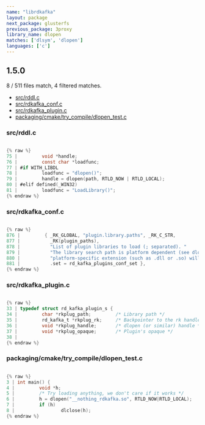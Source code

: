 ```yaml
---
name: "librdkafka"
layout: package
next_package: glusterfs
previous_package: 3proxy
library_name: dlopen
matches: ['dlsym', 'dlopen']
languages: ['c']
---
```

## 1.5.0
8 / 511 files match, 4 filtered matches.

 - [src/rddl.c](#srcrddlc)
 - [src/rdkafka_conf.c](#srcrdkafka_confc)
 - [src/rdkafka_plugin.c](#srcrdkafka_pluginc)
 - [packaging/cmake/try_compile/dlopen_test.c](#packagingcmaketry_compiledlopen_testc)

### src/rddl.c

```c

{% raw %}
75 |         void *handle;
76 |         const char *loadfunc;
77 | #if WITH_LIBDL
78 |         loadfunc = "dlopen()";
79 |         handle = dlopen(path, RTLD_NOW | RTLD_LOCAL);
80 | #elif defined(_WIN32)
81 |         loadfunc = "LoadLibrary()";
{% endraw %}

```
### src/rdkafka_conf.c

```c

{% raw %}
876 |         { _RK_GLOBAL, "plugin.library.paths", _RK_C_STR,
877 |           _RK(plugin_paths),
878 |           "List of plugin libraries to load (; separated). "
879 |           "The library search path is platform dependent (see dlopen(3) for Unix and LoadLibrary() for Windows). If no filename extension is specified the "
880 |           "platform-specific extension (such as .dll or .so) will be appended automatically.",
881 |           .set = rd_kafka_plugins_conf_set },
{% endraw %}

```
### src/rdkafka_plugin.c

```c

{% raw %}
33 | typedef struct rd_kafka_plugin_s {
34 |         char *rkplug_path;         /* Library path */
35 |         rd_kafka_t *rkplug_rk;     /* Backpointer to the rk handle */
36 |         void *rkplug_handle;       /* dlopen (or similar) handle */
37 |         void *rkplug_opaque;       /* Plugin's opaque */
38 | 
{% endraw %}

```
### packaging/cmake/try_compile/dlopen_test.c

```c

{% raw %}
3 | int main() {
4 |         void *h;
5 |         /* Try loading anything, we don't care if it works */
6 |         h = dlopen("__nothing_rdkafka.so", RTLD_NOW|RTLD_LOCAL);
7 |         if (h)
8 |                 dlclose(h);
{% endraw %}

```